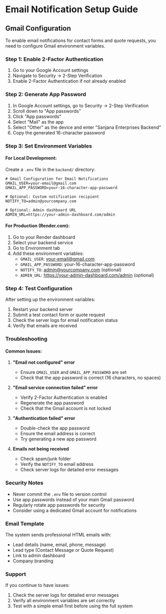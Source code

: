 # Email Notification Setup Guide

## Gmail Configuration

To enable email notifications for contact forms and quote requests, you need to configure Gmail environment variables.

### Step 1: Enable 2-Factor Authentication
1. Go to your Google Account settings
2. Navigate to Security → 2-Step Verification
3. Enable 2-Factor Authentication if not already enabled

### Step 2: Generate App Password
1. In Google Account settings, go to Security → 2-Step Verification
2. Scroll down to "App passwords"
3. Click "App passwords"
4. Select "Mail" as the app
5. Select "Other" as the device and enter "Sanjana Enterprises Backend"
6. Copy the generated 16-character password

### Step 3: Set Environment Variables

#### For Local Development:
Create a `.env` file in the `backend/` directory:

```env
# Gmail Configuration for Email Notifications
GMAIL_USER=your-email@gmail.com
GMAIL_APP_PASSWORD=your-16-character-app-password

# Optional: Custom notification recipient
NOTIFY_TO=admin@yourcompany.com

# Optional: Admin dashboard URL
ADMIN_URL=https://your-admin-dashboard.com/admin
```

#### For Production (Render.com):
1. Go to your Render dashboard
2. Select your backend service
3. Go to Environment tab
4. Add these environment variables:
   - `GMAIL_USER`: your-email@gmail.com
   - `GMAIL_APP_PASSWORD`: your-16-character-app-password
   - `NOTIFY_TO`: admin@yourcompany.com (optional)
   - `ADMIN_URL`: https://your-admin-dashboard.com/admin (optional)

### Step 4: Test Configuration

After setting up the environment variables:

1. Restart your backend server
2. Submit a test contact form or quote request
3. Check the server logs for email notification status
4. Verify that emails are received

### Troubleshooting

#### Common Issues:

1. **"Email not configured" error**
   - Ensure `GMAIL_USER` and `GMAIL_APP_PASSWORD` are set
   - Check that the app password is correct (16 characters, no spaces)

2. **"Email service connection failed" error**
   - Verify 2-Factor Authentication is enabled
   - Regenerate the app password
   - Check that the Gmail account is not locked

3. **"Authentication failed" error**
   - Double-check the app password
   - Ensure the email address is correct
   - Try generating a new app password

4. **Emails not being received**
   - Check spam/junk folder
   - Verify the `NOTIFY_TO` email address
   - Check server logs for detailed error messages

### Security Notes

- Never commit the `.env` file to version control
- Use app passwords instead of your main Gmail password
- Regularly rotate app passwords for security
- Consider using a dedicated Gmail account for notifications

### Email Template

The system sends professional HTML emails with:
- Lead details (name, email, phone, message)
- Lead type (Contact Message or Quote Request)
- Link to admin dashboard
- Company branding

### Support

If you continue to have issues:
1. Check the server logs for detailed error messages
2. Verify all environment variables are set correctly
3. Test with a simple email first before using the full system
